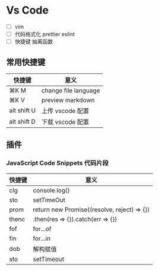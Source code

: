# Vs Code

- [ ] vim
- [ ] 代码格式化 prettier eslint
- [ ] 快捷键 抽离函数

## 常用快捷键

| 快捷键      | 意义                 |
| ----------- | -------------------- |
| ⌘K M        | change file language |
| ⌘K V        | preview markdown     |
| alt shift U | 上传 vscode 配置     |
| alt shift D | 下载 vscode 配置     |

## 插件

### JavaScript Code Snippets 代码片段

| 快捷键 | 意义                                        |
| ------ | ------------------------------------------- |
| clg    | console.log()                               |
| sto    | setTimeOut                                  |
| prom   | return new Promise((resolve, reject) => {}) |
| thenc  | .then(res => {}).catch(err => {})           |
| fof    | for...of                                    |
| fin    | for...in                                    |
| dob    | 解构赋值                                    |
| sto    | setTimeout                                  |
